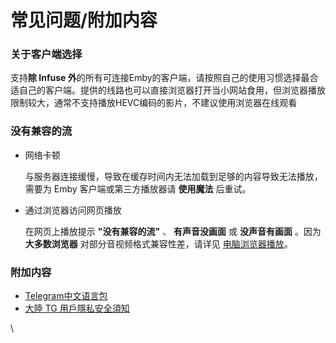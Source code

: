 # 常见问题/附加内容

### 关于客户端选择 <a href="#guan-yu-ke-hu-duan-xuan-ze" id="guan-yu-ke-hu-duan-xuan-ze"></a>

支持**除 Infuse 外**的所有可连接Emby的客户端，请按照自己的使用习惯选择最合适自己的客户端。提供的线路也可以直接浏览器打开当小网站食用，但浏览器播放限制较大，通常不支持播放HEVC编码的影片，不建议使用浏览器在线观看

### **没有兼容的流** <a href="#mei-you-jian-rong-de-liu" id="mei-you-jian-rong-de-liu"></a>

*   网络卡顿

    与服务器连接缓慢，导致在缓存时间内无法加载到足够的内容导致无法播放，需要为 Emby 客户端或第三方播放器请 **使用魔法** 后重试。
*   通过浏览器访问网页播放

    在网页上播放提示 **"没有兼容的流"** 、 **有声音没画面** 或 **没声音有画面** 。因为**大多数浏览器** 对部分音视频格式兼容性差，请详见 [电脑浏览器播放](https://pilipili.gitbook.io/wiki/zai-ge-zhong-she-bei-shang-bo-fang/dian-nao-liu-lan-qi-bo-fang)。

### 附加内容 <a href="#fu-jia-nei-rong" id="fu-jia-nei-rong"></a>

* [Telegram中文语言包](https://telegra.ph/%E6%9B%B4%E5%A4%9A%E7%9A%84-Telegram-%E4%B8%AD%E6%96%87%E5%8C%96%E7%89%88%E6%9C%AC-02-02)
* [大陸 TG 用戶隱私安全須知](https://telegra.ph/%E5%A4%A7%E9%99%B8-TG-%E7%94%A8%E6%88%B6%E9%9A%B1%E7%A7%81%E5%AE%89%E5%85%A8%E9%A0%88%E7%9F%A5-03-05)

\
